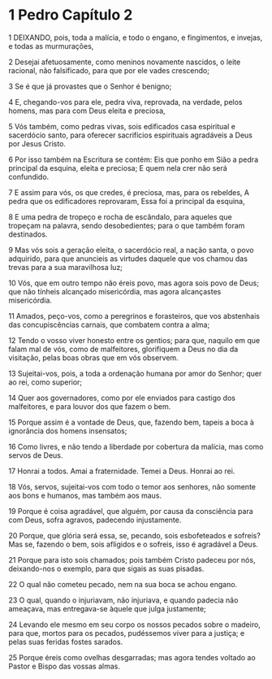 # 1 Pedro Capítulo 2

1	DEIXANDO, pois, toda a malícia, e todo o engano, e fingimentos, e invejas, e todas as murmurações,

2	Desejai afetuosamente, como meninos novamente nascidos, o leite racional, não falsificado, para que por ele vades crescendo;

3	Se é que já provastes que o Senhor é benigno;

4	E, chegando-vos para ele, pedra viva, reprovada, na verdade, pelos homens, mas para com Deus eleita e preciosa,

5	Vós também, como pedras vivas, sois edificados casa espiritual e sacerdócio santo, para oferecer sacrifícios espirituais agradáveis a Deus por Jesus Cristo.

6	Por isso também na Escritura se contém: Eis que ponho em Sião a pedra principal da esquina, eleita e preciosa; E quem nela crer não será confundido.

7	E assim para vós, os que credes, é preciosa, mas, para os rebeldes, A pedra que os edificadores reprovaram, Essa foi a principal da esquina,

8	E uma pedra de tropeço e rocha de escândalo, para aqueles que tropeçam na palavra, sendo desobedientes; para o que também foram destinados.

9	Mas vós sois a geração eleita, o sacerdócio real, a nação santa, o povo adquirido, para que anuncieis as virtudes daquele que vos chamou das trevas para a sua maravilhosa luz;

10	Vós, que em outro tempo não éreis povo, mas agora sois povo de Deus; que não tínheis alcançado misericórdia, mas agora alcançastes misericórdia.

11	Amados, peço-vos, como a peregrinos e forasteiros, que vos abstenhais das concupiscências carnais, que combatem contra a alma;

12	Tendo o vosso viver honesto entre os gentios; para que, naquilo em que falam mal de vós, como de malfeitores, glorifiquem a Deus no dia da visitação, pelas boas obras que em vós observem.

13	Sujeitai-vos, pois, a toda a ordenação humana por amor do Senhor; quer ao rei, como superior;

14	Quer aos governadores, como por ele enviados para castigo dos malfeitores, e para louvor dos que fazem o bem.

15	Porque assim é a vontade de Deus, que, fazendo bem, tapeis a boca à ignorância dos homens insensatos;

16	Como livres, e não tendo a liberdade por cobertura da malícia, mas como servos de Deus.

17	Honrai a todos. Amai a fraternidade. Temei a Deus. Honrai ao rei.

18	Vós, servos, sujeitai-vos com todo o temor aos senhores, não somente aos bons e humanos, mas também aos maus.

19	Porque é coisa agradável, que alguém, por causa da consciência para com Deus, sofra agravos, padecendo injustamente.

20	Porque, que glória será essa, se, pecando, sois esbofeteados e sofreis? Mas se, fazendo o bem, sois afligidos e o sofreis, isso é agradável a Deus.

21	Porque para isto sois chamados; pois também Cristo padeceu por nós, deixando-nos o exemplo, para que sigais as suas pisadas.

22	O qual não cometeu pecado, nem na sua boca se achou engano.

23	O qual, quando o injuriavam, não injuriava, e quando padecia não ameaçava, mas entregava-se àquele que julga justamente;

24	Levando ele mesmo em seu corpo os nossos pecados sobre o madeiro, para que, mortos para os pecados, pudéssemos viver para a justiça; e pelas suas feridas fostes sarados.

25	Porque éreis como ovelhas desgarradas; mas agora tendes voltado ao Pastor e Bispo das vossas almas.

